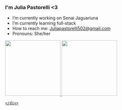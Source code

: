 ### I'm Julia Pastorelli <3

- I’m currently working on Senai Jaguariuna
- I’m currently learning full-stack
- How to reach me: Juliapastorelli502@gmail.com
- Pronouns: She/her

<div>
  <a href="https://github.com/PastorelliJulia">
  <img height="180em" src="https://github-readme-stats.vercel.app/api?username=PastorelliJulia&show_icons=true&theme=dracula&include_all_comsits=true&count_private=true"/>
   <img height="180em" src="https://user-images.githubusercontent.com/99231270/161077350-4c7b231e-f282-4d57-876e-31d940520a94.png"/>

    </div>
